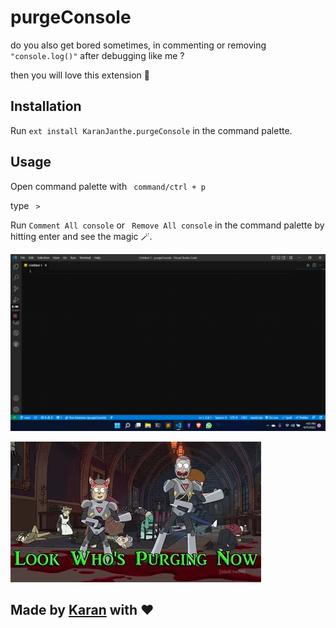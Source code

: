 # purgeConsole

do you also get bored sometimes, in commenting or removing ``` "console.log()"``` after debugging like me ? 

then you will love this extension 💝

## Installation  

Run ```ext install KaranJanthe.purgeConsole```  in the command palette.

## Usage 

Open command palette with ``` command/ctrl + p```

type ``` >``` 

Run ``` Comment All console ``` or ``` Remove All console``` in the command palette by hitting enter and see the magic 🪄.

![video](img/demoVideo.gif)

![img](img/look%20who%20is%20purging.png)

## Made by [Karan](https://twitter.com/KaranJanthe) with ❤️

